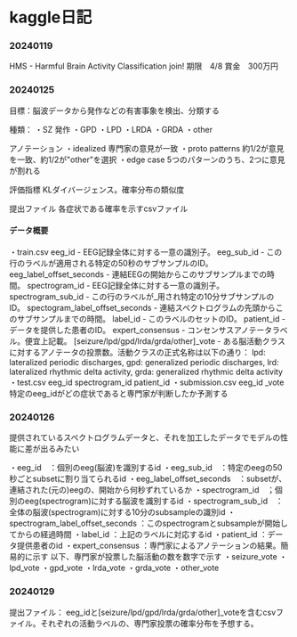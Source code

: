 # kaggle日記

### 20240119
HMS - Harmful Brain Activity Classification join!
期限　4/8
賞金　300万円

### 20240125
目標：脳波データから発作などの有害事象を検出、分類する

種類：
・SZ 発作
・GPD
・LPD
・LRDA
・GRDA
・other

アノテーション
・idealized 専門家の意見が一致
・proto patterns 約1/2が意見を一致、約1/2が"other"を選択
・edge case 5つのパターンのうち、2つに意見が割れる

評価指標
KLダイバージェンス。確率分布の類似度

提出ファイル
各症状である確率を示すcsvファイル

#### データ概要
・train.csv
eeg_id - EEG記録全体に対する一意の識別子。
eeg_sub_id - この行のラベルが適用される特定の50秒のサブサンプルのID。
eeg_label_offset_seconds - 連結EEGの開始からこのサブサンプルまでの時間。
spectrogram_id - EEG記録全体に対する一意の識別子。
spectrogram_sub_id - この行のラベルが_用され特定の10分サブサンプルのID。
spectogram_label_offset_seconds - 連結スペクトログラムの先頭からこのサブサンプルまでの時間。
label_id - このラベルのセットのID。
patient_id - データを提供した患者のID。
expert_consensus - コンセンサスアノテータラベル。便宜上記載。
[seizure/lpd/gpd/lrda/grda/other]_vote - ある脳活動クラスに対するアノテータの投票数。活動クラスの正式名称は以下の通り： 
lpd: lateralized periodic discharges, gpd: generalized periodic discharges, lrd: lateralized rhythmic delta activity, grda: generalized rhythmic delta activity
・test.csv
eeg_id
spectrogram_id
patient_id
・submission.csv
eeg_id
_vote
特定のeeg_idがどの症状であると専門家が判断したか予測する

### 20240126
提供されているスペクトログラムデータと、それを加工したデータでモデルの性能に差が出るみたい

・eeg_id　：個別のeeg(脳波)を識別するid
・eeg_sub_id　：特定のeegの50秒ごとsubsetに割り当てられるid
・eeg_label_offset_seconds　：subsetが、連結された(元の)eegの、開始から何秒ずれているか
・spectrogram_id　；個別のeeg(spectrogram)に対する脳波を識別するid
・spectrogram_sub_id　：全体の脳波(spectrogram)に対する10分のsubsampleの識別id
・spectrogram_label_offset_seconds ：このspectrogramとsubsampleが開始してからの経過時間
・label_id ：上記のラベルに対応するid
・patient_id ：データ提供患者のid
・expert_consensus ：専門家によるアノテーションの結果。簡易的に示す 
以下、専門家が投票した脳活動の数を数字で示す
・seizure_vote
・lpd_vote
・gpd_vote
・lrda_vote
・grda_vote
・other_vote

### 20240129
提出ファイル：
eeg_idと[seizure/lpd/gpd/lrda/grda/other]_voteを含むcsvファイル。それぞれの活動ラベルの、専門家投票の確率分布を予想する。


